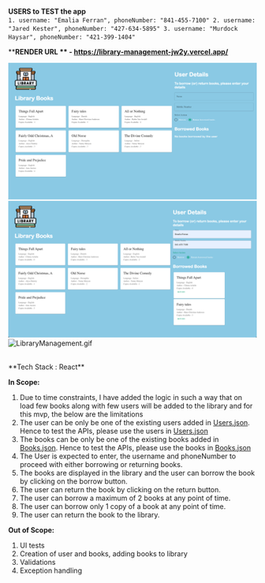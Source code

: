 
**USERS to TEST the app**
</br>
``1. username: "Emalia Ferran", phoneNumber: "841-455-7100"
2. username: "Jared Kester", phoneNumber: "427-634-5895"
3. username: "Murdock Haysar", phoneNumber: "421-399-1404"``
</br>

****RENDER URL ** - https://library-management-jw2y.vercel.app/**

![img.png](img.png)
![img_1.png](img_1.png)
![LibraryManagement.gif](LibraryManagement.gif)

</br>
**Tech Stack : React**
</br>

**In Scope:**
1. Due to time constraints, I have added the logic in such a way that on load few books along with few users will be added to the library and for this mvp, the below are the limitations
2. The user can be only be one of the existing users added in [Users.json](./main/resources/Users.json). Hence to test the APIs, please use the users in [Users.json](./main/resources/Users.json) 
3. The books can be only be one of the existing books added in [Books.json](./main/resources/Books.json). Hence to test the APIs, please use the books in [Books.json](./main/resources/Books.json)
4. The User is expected to enter, the username and phoneNumber to proceed with either borrowing or returning books.
5. The books are displayed in the library and the user can borrow the book by clicking on the borrow button.
6. The user can return the book by clicking on the return button.
7. The user can borrow a maximum of 2 books at any point of time.
8. The user can borrow only 1 copy of a book at any point of time.
9. The user can return the book to the library.


**Out of Scope:**
1. UI tests
2. Creation of user and books, adding books to library
3. Validations
4. Exception handling

